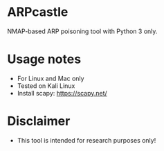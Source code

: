 # ARPcastle
NMAP-based ARP poisoning tool with Python 3 only.

# Usage notes
* For Linux and Mac only
* Tested on Kali Linux
* Install scapy: https://scapy.net/

# Disclaimer
* This tool is intended for research purposes only!
